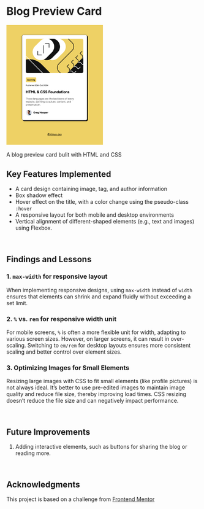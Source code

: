 # Blog Preview Card

<img src="previewcard.png" width="50%">

<p></p>
A blog preview card bulit with HTML and CSS

## Key Features Implemented

- A card design containing image, tag, and author information
- Box shadow effect
- Hover effect on the title, with a color change using the pseudo-class `:hover`
- A responsive layout for both mobile and desktop environments
- Vertical alignment of different-shaped elements (e.g., text and images) using Flexbox.

<br>

## Findings and Lessons

### 1. `max-width` for responsive layout

When implementing responsive designs, using `max-width` instead of `width` ensures that elements can shrink and expand fluidly without exceeding a set limit.

### 2. `%` vs. `rem` for responsive width unit

For mobile screens, `%` is often a more flexible unit for width, adapting to various screen sizes. However, on larger screens, it can result in over-scaling. Switching to `em/rem` for desktop layouts ensures more consistent scaling and better control over element sizes.

### 3. Optimizing Images for Small Elements

Resizing large images with CSS to fit small elements (like profile pictures) is not always ideal. It’s better to use pre-edited images to maintain image quality and reduce file size, thereby improving load times. CSS resizing doesn’t reduce the file size and can negatively impact performance.

<br>

## Future Improvements

1. Adding interactive elements, such as buttons for sharing the blog or reading more.

<br>

## Acknowledgments

This project is based on a challenge from <a href="https://www.frontendmentor.io/challenges/blog-preview-card-ckPaj01IcS">Frontend Mentor</a>

